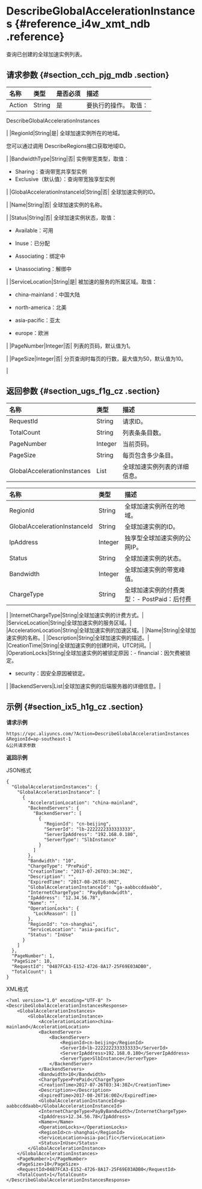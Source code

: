 # DescribeGlobalAccelerationInstances {#reference_i4w_xmt_ndb .reference}

查询已创建的全球加速实例列表。

## 请求参数 {#section_cch_pjg_mdb .section}

|名称|类型|是否必须|描述|
|:-|:-|:---|:-|
|Action|String|是| 要执行的操作。 取值：

 DescribeGlobalAccelerationInstances

 |
|RegionId|String|是| 全球加速实例所在的地域。

 您可以通过调用 DescribeRegions接口获取地域ID。

 |
|BandwidthType|String|否| 实例带宽类型，取值：

-   Sharing：查询带宽共享型实例
-   Exclusive（默认值）：查询带宽独享型实例

 |
|GlobalAccelerationInstanceId|String|否| 全球加速实例的ID。

 |
|Name|String|否| 全球加速实例的名称。

 |
|Status|String|否| 全球加速实例状态，取值：

-   Available：可用

-   Inuse：已分配

-   Associating：绑定中

-   Unassociating：解绑中


 |
|ServiceLocation|String|是| 被加速的服务的所属区域。取值：

-   china-mainland：中国大陆

-   north-america：北美

-   asia-pacific：亚太

-   europe：欧洲


 |
|PageNumber|Integer|否| 列表的页码，默认值为1。

 |
|PageSize|Integer|否| 分页查询时每页的行数，最大值为50，默认值为10。

 |

## 返回参数 {#section_ugs_f1g_cz .section}

|名称|类型|描述|
|:-|:-|:-|
|RequestId|String|请求ID。|
|TotalCount|String|列表条条目数。|
|PageNumber|Integer|当前页码。|
|PageSize|String|每页包含多少条目。|
|GlobalAccelerationInstances|List|全球加速实例列表的详细信息。|

|名称|类型|描述|
|:-|:-|:-|
|RegionId|String|全球加速实例所在的地域。|
|GlobalAccelerationInstanceId|String|全球加速实例的ID。|
|IpAddress|Integer|独享型全球加速实例的公网IP。|
|Status|String|全球加速实例的状态。|
|Bandwidth|Integer|全球加速实例的带宽峰值。|
|ChargeType|String|全球加速实例的付费类型：-   PostPaid：后付费

|
|InternetChargeType|String|全球加速实例的计费方式。|
|ServiceLocation|String|全球加速实例的服务区域。|
|AccelerationLocation|String|全球加速实例的加速区域。|
|Name|String|全球加速实例的名称。|
|Description|String|全球加速实例的描述。|
|CreationTime|String|全球加速实例的创建时间，UTC时间。|
|OperationLocks|String|全球加速实例的被锁定原因：-   financial：因欠费被锁定。
-   security：因安全原因被锁定。

|
|BackendServers|List|全球加速实例的后端服务器的详细信息。|

## 示例 {#section_ix5_h1g_cz .section}

**请求示例**

``` {#createVPCpub}
https://vpc.aliyuncs.com/?Action=DescribeGlobalAccelerationInstances
&RegionId=ap-southeast-1
&公共请求参数
```

**返回示例**

JSON格式

```
{
  "GlobalAccelerationInstances": {
    "GlobalAccelerationInstance": [
      {
        "AccelerationLocation": "china-mainland",
        "BackendServers": {
          "BackendServer": [
            {
              "RegionId": "cn-beijing",
              "ServerId": "lb-2222222333333333",
              "ServerIpAddress": "192.168.0.180",
              "ServerType": "SlbInstance"
            }
          ]
        },
        "Bandwidth": "10",
        "ChargeType": "PrePaid",
        "CreationTime": "2017-07-26T03:34:30Z",
        "Description": "",
        "ExpiredTime": "2017-08-26T16:00Z",
        "GlobalAccelerationInstanceId": "ga-aabbccddaabb",
        "InternetChargeType": "PayByBandwidth",
        "IpAddress": "12.34.56.78",
        "Name": "",
        "OperationLocks": {
          "LockReason": []
        },
        "RegionId": "cn-shanghai",
        "ServiceLocation": "asia-pacific",
        "Status": "InUse"
      }
    ]
  },
  "PageNumber": 1,
  "PageSize": 10,
  "RequestId": "0487FCA3-E152-4726-8A17-25F69E03ADB0",
  "TotalCount": 1
}
```

XML格式

```
<?xml version="1.0" encoding="UTF-8" ?>
<DescribeGlobalAccelerationInstancesResponse>
	<GlobalAccelerationInstances>
		<GlobalAccelerationInstance>
			<AccelerationLocation>china-mainland</AccelerationLocation>
			<BackendServers>
				<BackendServer>
					<RegionId>cn-beijing</RegionId>
					<ServerId>lb-2222222333333333</ServerId>
					<ServerIpAddress>192.168.0.180</ServerIpAddress>
					<ServerType>SlbInstance</ServerType>
				</BackendServer>
			</BackendServers>
			<Bandwidth>10</Bandwidth>
			<ChargeType>PrePaid</ChargeType>
			<CreationTime>2017-07-26T03:34:30Z</CreationTime>
			<Description></Description>
			<ExpiredTime>2017-08-26T16:00Z</ExpiredTime>
			<GlobalAccelerationInstanceId>ga-aabbccddaabb</GlobalAccelerationInstanceId>
			<InternetChargeType>PayByBandwidth</InternetChargeType>
			<IpAddress>12.34.56.78</IpAddress>
			<Name></Name>
			<OperationLocks></OperationLocks>
			<RegionId>cn-shanghai</RegionId>
			<ServiceLocation>asia-pacific</ServiceLocation>
			<Status>InUse</Status>
		</GlobalAccelerationInstance>
	</GlobalAccelerationInstances>
	<PageNumber>1</PageNumber>
	<PageSize>10</PageSize>
	<RequestId>0487FCA3-E152-4726-8A17-25F69E03ADB0</RequestId>
	<TotalCount>1</TotalCount>
</DescribeGlobalAccelerationInstancesResponse>
```

